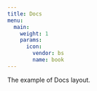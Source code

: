 ```yaml
---
title: Docs
menu:
  main:
    weight: 1
    params:
      icon:
        vendor: bs
        name: book
---
```


The example of Docs layout.

